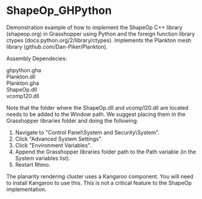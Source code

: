 ShapeOp_GHPython
================

Demonstration example of how to implement the ShapeOp C++ library (shapeop.org) in Grasshopper using Python and the foreign function library ctypes (docs.python.org/2/library/ctypes). Implements the Plankton mesh library (github.com/Dan-Piker/Plankton).

Assembly Dependecies:

ghpython.gha <br />
Plankton.dll <br />
Plankton.gha <br />
ShapeOp.dll <br />
vcomp120.dll <br />

Note that the folder where the ShapeOp.dll and vcomp120.dll are located needs to be added to the Window path. We suggest placing them in the Grasshopper libraries folder and doing the following:

1) Navigate to "Control Panel\System and Security\System".
2) Click "Advanced System Settings".
3) Click "Environment Variables".
4) Append the Grasshopper libraries folder path to the Path variable (in the System variables list).
5) Restart Rhino.

The planarity rendering cluster uses a Kangaroo component. You will need to install Kangaroo to use this. This is not a critical feature to the ShapeOp implementation.
